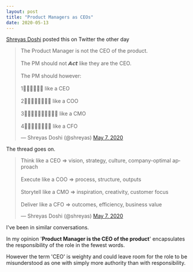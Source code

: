 ```yaml
---
layout: post
title: "Product Managers as CEOs"
date: 2020-05-13
---
```


[Shreyas Doshi](https://twitter.com/shreyas) posted this on Twitter the other day

<blockquote class="twitter-tweet"><p lang="en" dir="ltr">The Product Manager is not the CEO of the product.<br><br>The PM should not 𝘼𝙘𝙩 like they are the CEO.<br><br>The PM should however:<br><br>1⃣𝙏𝙝𝙞𝙣𝙠 like a CEO<br><br>2⃣𝙀𝙭𝙚𝙘𝙪𝙩𝙚 like a COO<br><br>3⃣𝙎𝙩𝙤𝙧𝙮𝙩𝙚𝙡𝙡 like a CMO<br><br>4⃣𝘿𝙚𝙡𝙞𝙫𝙚𝙧 like a CFO</p>&mdash; Shreyas Doshi (@shreyas) <a href="https://twitter.com/shreyas/status/1258212702087864320?ref_src=twsrc%5Etfw">May 7, 2020</a></blockquote> <script async src="https://platform.twitter.com/widgets.js" charset="utf-8"></script>

The thread goes on.

<blockquote class="twitter-tweet"><p lang="en" dir="ltr">Think like a CEO ⇒ vision, strategy, culture, company-optimal approach<br><br>Execute like a COO ⇒ process, structure, outputs<br><br>Storytell like a CMO ⇒ inspiration, creativity, customer focus<br><br>Deliver like a CFO ⇒ outcomes, efficiency, business value</p>&mdash; Shreyas Doshi (@shreyas) <a href="https://twitter.com/shreyas/status/1258212702750535681?ref_src=twsrc%5Etfw">May 7, 2020</a></blockquote> <script async src="https://platform.twitter.com/widgets.js" charset="utf-8"></script>

I've been in similar conversations. 

In my opinion '**Product Manager is the CEO of the product**' encapsulates the responsibility of the role in the fewest words. 

However the term 'CEO' is weighty and could leave room for the role to be misunderstood as one with simply more authority than with responsibility.
